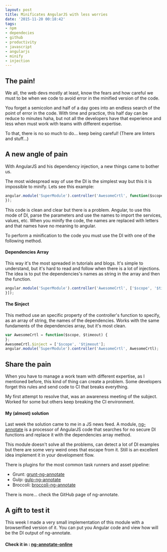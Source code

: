 ```yaml
---
layout: post
title: Minificates AngularJS with less worries
date: '2015-11-20 00:18:42'
tags:
- npm
- dependecies
- github
- productivity
- javascript
- angularjs
- minify
- injection
---
```


## The pain!
We all, the web devs mostly at least, know the fears and how careful we must to be when we code to avoid error in the minified version of the code.

You forget a semicolon and half of a day goes into an endless search of the point of error in the code. With time and practice, this half day can be reduce to minutes haha, but not all the developers have that experience and less when must work with teams with different expertise.

To that, there is no so much to do... keep being careful! (There are linters and stuff...)

## A new angle of pain

With AngularJS and his dependency injection, a new things came to bother us.

The most widespread way of use the DI is the simplest way but this it is impossible to minify.
Lets see this example:

```js
angular.module('SuperModule').controller('AwesomeCrtl', function($scope, $timeout) {
});
```

This code is clean and clear but there is a problem. Angular, to use this mode of DI, parse the parameters and use the names to import the services, values, etc.
When you minify the code, the names are replaced with letters and that names have no meaning to angular.

To perform a minification to the code you must use the DI with one of the following method.

#### Dependencies Array
This way it's the most spreaded in tutorials and blogs. It's simple to understand, but it's hard to read and follow when there is a lot of injections.
The idea is to put the dependencies's names as string in the array and then the function.

```js
angular.module('SuperModule').controller('AwesomeCrtl', ['$scope', '$timeout', function($scope, $timeout) {
}]);
```

#### The $inject
This method use an specific property of the controller's function to specify, as an array of string, the names of the dependencies. Works with the same fundaments of the dependencies array, but it's most clean.

```js
var AwesomeCrtl = function($scope, $timeout) {
};
AwesomeCrtl.$inject = ['$scope', '$timeout'];
angular.module('SuperModule').controller('AwesomeCrtl', AwesomeCrtl);
```

## Share the pain
When you have to manage a work team with different expertise, as I mentioned before, this kind of thing can create a problem. Some developers forget this rules and send code to CI that breaks everything.

My first attempt to resolve that, was an awareness meeting of the subject. Worked for some but others keep breaking the CI environment.

#### My (almost) solution
Last week the solution came to me in a JS news feed. A module, [ng-annotate](https://github.com/olov/ng-annotate) is a processor of AngularJS code that searches for no secure DI functions and replace it with the dependencies array method.

This module doesn't solve all the problems, can detect a lot of DI examples but there are some very weird ones that escape from it.
Still is an excellent idea implement it in your development flow.

There is plugins for the most common task runners and asset pipeline:

* Grunt: [grunt-ng-annotate](https://www.npmjs.com/package/grunt-ng-annotate)
* Gulp: [gulp-ng-annotate](https://www.npmjs.com/package/gulp-ng-annotate/)
* Broccoli: [broccoli-ng-annotate](https://www.npmjs.com/package/broccoli-ng-annotate)

There is more... check the GitHub page of ng-annotate.

## A gift to test it
This week I made a very small implementation of this module with a browserified version of it.
You can put you Angular code and view how will be the DI output of ng-annotate.

#### Check it in : [ng-annotate-online](http://manrueda.github.io/ng-annotate-online/)
